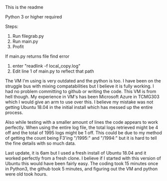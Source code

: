 This is the readme

Python 3 or higher required

Steps:
1. Run filegrab.py
2. Run main.py
3. Profit

If main.py returns file find error
1. enter "readlink -f local_copy.log"
2. Edit line 1 of main.py to reflect that path

The VM I'm using is very outdated and the python is too. I have been on the struggle bus with mixing compatabilities but I believe it is fully working. I had no problem committing to github or writing the code. This VM is from hell though. My experience in VM's has been Microsoft Azure in TCMG303 which I would give an arm to use over this. I believe my mistake was not getting Ubuntu 18.04 in the initial install which has messed up the entire process.

Also while testing with a smaller amount of lines the code appears to work perfectly. When using the entire log file, the total logs retrieved might be 4 off and the total of 1995 logs might be 1 off. This could be due to my method of getting the count being F3'ing "/1995:" and "/1994:" but it is hard to tell the fine details with so much data.

Last update, it is 6am but I used a fresh install of Ubuntu 18.04 and it worked perfectly from a fresh clone. I believe if I started with this version of Ubuntu this would have been fairly easy. The coding took 15 minutes once in Python3, the github took 5 minutes, and figuring out the VM and python were old took hours.
